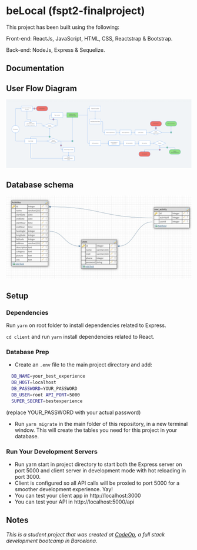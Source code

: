 # beLocal (fspt2-finalproject)

This project has been built using the following:

Front-end: ReactJs, JavaScript, HTML, CSS, Reactstrap & Bootstrap.

Back-end: NodeJs, Express & Sequelize.

## Documentation

## User Flow Diagram

<img src="images/User%20flow.png">

## Database schema

<img src="images/db%20schema%20activities.JPG">

## Setup

### Dependencies

Run `yarn` on root folder to install dependencies related to Express.

`cd client` and run `yarn` install dependencies related to React.

### Database Prep

- Create an `.env` file to the main project directory and add:

```bash
  DB_NAME=your_best_experience
  DB_HOST=localhost
  DB_PASSWORD=YOUR_PASSWORD
  DB_USER=root API_PORT=5000
  SUPER_SECRET=bestexperience
```
(replace YOUR_PASSWORD with your actual password)

- Run `yarn migrate` in the main folder of this repository, in a new terminal window. This will create the tables you need for this project in your database.

### Run Your Development Servers

- Run yarn start in project directory to start both the Express server on port 5000 and client server in development mode with hot reloading in port 3000.
- Client is configured so all API calls will be proxied to port 5000 for a smoother development experience. Yay!
- You can test your client app in http://localhost:3000
- You can test your API in http://localhost:5000/api

## Notes

_This is a student project that was created at [CodeOp](http://codeop.tech), a full stack development bootcamp in Barcelona._
